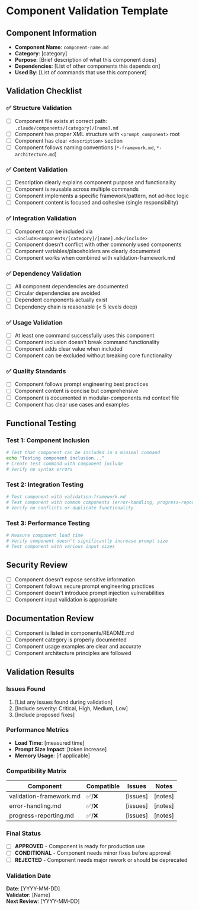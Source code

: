# Component Validation Template

## Component Information
- **Component Name**: `component-name.md`
- **Category**: [category]
- **Purpose**: [Brief description of what this component does]
- **Dependencies**: [List of other components this depends on]
- **Used By**: [List of commands that use this component]

## Validation Checklist

### ✅ Structure Validation
- [ ] Component file exists at correct path: `.claude/components/[category]/[name].md`
- [ ] Component has proper XML structure with `<prompt_component>` root
- [ ] Component has clear `<description>` section
- [ ] Component follows naming conventions (`*-framework.md`, `*-architecture.md`)

### ✅ Content Validation  
- [ ] Description clearly explains component purpose and functionality
- [ ] Component is reusable across multiple commands
- [ ] Component implements a specific framework/pattern, not ad-hoc logic
- [ ] Component content is focused and cohesive (single responsibility)

### ✅ Integration Validation
- [ ] Component can be included via `<include>components/[category]/[name].md</include>`
- [ ] Component doesn't conflict with other commonly used components
- [ ] Component variables/placeholders are clearly documented
- [ ] Component works when combined with validation-framework.md

### ✅ Dependency Validation
- [ ] All component dependencies are documented
- [ ] Circular dependencies are avoided
- [ ] Dependent components actually exist
- [ ] Dependency chain is reasonable (< 5 levels deep)

### ✅ Usage Validation
- [ ] At least one command successfully uses this component
- [ ] Component inclusion doesn't break command functionality
- [ ] Component adds clear value when included
- [ ] Component can be excluded without breaking core functionality

### ✅ Quality Standards
- [ ] Component follows prompt engineering best practices
- [ ] Component content is concise but comprehensive
- [ ] Component is documented in modular-components.md context file
- [ ] Component has clear use cases and examples

## Functional Testing

### Test 1: Component Inclusion
```bash
# Test that component can be included in a minimal command
echo "Testing component inclusion..."
# Create test command with component include
# Verify no syntax errors
```

### Test 2: Integration Testing  
```bash
# Test component with validation-framework.md
# Test component with common components (error-handling, progress-reporting)
# Verify no conflicts or duplicate functionality
```

### Test 3: Performance Testing
```bash
# Measure component load time
# Verify component doesn't significantly increase prompt size
# Test component with various input sizes
```

## Security Review
- [ ] Component doesn't expose sensitive information
- [ ] Component follows secure prompt engineering practices
- [ ] Component doesn't introduce prompt injection vulnerabilities
- [ ] Component input validation is appropriate

## Documentation Review
- [ ] Component is listed in components/README.md
- [ ] Component category is properly documented
- [ ] Component usage examples are clear and accurate
- [ ] Component architecture principles are followed

## Validation Results

### Issues Found
1. [List any issues found during validation]
2. [Include severity: Critical, High, Medium, Low]
3. [Include proposed fixes]

### Performance Metrics
- **Load Time**: [measured time]
- **Prompt Size Impact**: [token increase]
- **Memory Usage**: [if applicable]

### Compatibility Matrix
| Component | Compatible | Issues | Notes |
|-----------|------------|--------|-------|
| validation-framework.md | ✅/❌ | [issues] | [notes] |
| error-handling.md | ✅/❌ | [issues] | [notes] |
| progress-reporting.md | ✅/❌ | [issues] | [notes] |

### Final Status
- [ ] **APPROVED** - Component is ready for production use
- [ ] **CONDITIONAL** - Component needs minor fixes before approval  
- [ ] **REJECTED** - Component needs major rework or should be deprecated

### Validation Date
**Date**: [YYYY-MM-DD]  
**Validator**: [Name]  
**Next Review**: [YYYY-MM-DD]